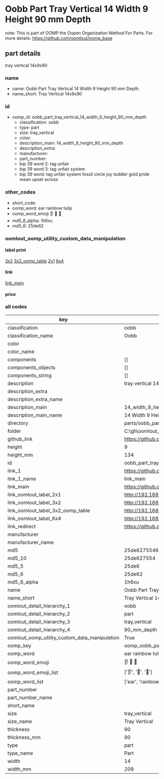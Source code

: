 # Oobb Part Tray Vertical 14 Width 9 Height 90 mm Depth  

note: This is part of OOMP the Oopen Organization Method For Parts. For more details: https://github.com/oomlout/oomp_base

##  part details
  



tray vertical 14x9x90



### name
* name: Oobb Part Tray Vertical 14 Width 9 Height 90 mm Depth
* name_short: Tray Vertical 14x9x90 
### id
* oomp_id: oobb_part_tray_vertical_14_width_9_height_90_mm_depth
  * classification: oobb
  * type: part
  * size: tray_vertical
  * color: 
  * description_main: 14_width_9_height_90_mm_depth
  * description_extra: 
  * manufacturer: 
  * part_number: 
  * bip 39 word 2: tag unfair
  * bip 39 word 3: tag unfair system
  * bip 39 word: tag unfair system fossil circle joy toddler gold pride mean upset across

### other_codes
* short_code: 
* oomp_word: ear rainbow tulip
* oomp_word_emoji :ear: :rainbow: :tulip:
* md5_6_alpha: 1h6xu
* md5_6: 25de62






### oomlout_oomp_utility_custom_data_manipulation
#### label print
[3x2](http://192.168.1.245:1112/?label=oomp%201h6xu)
[3x2_oomp_table](http://192.168.1.108:1112/?label=oomp%201h6xu)
[2x1](http://192.168.1.242:1112/?label=oomp%201h6xu)
[6x4](http://192.168.1.55:1112/?label=oomp%201h6xu)    

#### link

[link_main](https://github.com/oomlout/oomlout_oobb_version_4_generated_parts/tree/main/navigation_oomp/oobb/part/tray_vertical/14_width_9_height_90_mm_depth/part)                              

#### price







### all codes 
| key | value |  
| --- | --- |  
| classification | oobb |  
| classification_name | Oobb |  
| color |  |  
| color_name |  |  
| components | [] |  
| components_objects | [] |  
| components_string | [] |  
| description | tray vertical 14x9x90 |  
| description_extra |  |  
| description_extra_name |  |  
| description_main | 14_width_9_height_90_mm_depth |  
| description_main_name | 14 Width 9 Height 90 mm Depth |  
| directory | parts/oobb_part_tray_vertical_14_width_9_height_90_mm_depth |  
| folder | C:\gh\oomlout_oobb_version_4_generated_parts\parts\oobb_part_tray_vertical_14_width_9_height_90_mm_depth |  
| github_link | https://github.com/oomlout/oomlout_oomp_part_src/tree/main/parts/oobb_part_tray_vertical_14_width_9_height_90_mm_depth |  
| height | 9 |  
| height_mm | 134 |  
| id | oobb_part_tray_vertical_14_width_9_height_90_mm_depth |  
| link_1 | https://github.com/oomlout/oomlout_oobb_version_4_generated_parts/tree/main/navigation_oomp/oobb/part/tray_vertical/14_width_9_height_90_mm_depth/part |  
| link_1_name | link_main |  
| link_main | https://github.com/oomlout/oomlout_oobb_version_4_generated_parts/tree/main/navigation_oomp/oobb/part/tray_vertical/14_width_9_height_90_mm_depth/part |  
| link_oomlout_label_2x1 | http://192.168.1.242:1112/?label=oomp%201h6xu |  
| link_oomlout_label_3x2 | http://192.168.1.245:1112/?label=oomp%201h6xu |  
| link_oomlout_label_3x2_oomp_table | http://192.168.1.108:1112/?label=oomp%201h6xu |  
| link_oomlout_label_6x4 | http://192.168.1.55:1112/?label=oomp%201h6xu |  
| link_redirect | https://github.com/oomlout/oomlout_oobb_version_4_generated_parts/tree/main/parts/oobb_tray_vertical_14_09_90 |  
| manufacturer |  |  
| manufacturer_name |  |  
| md5 | 25de627554645c6de21495bfb9bb46e9 |  
| md5_10 | 25de627554 |  
| md5_5 | 25de6 |  
| md5_6 | 25de62 |  
| md5_6_alpha | 1h6xu |  
| name | Oobb Part Tray Vertical 14 Width 9 Height 90 mm Depth |  
| name_short | Tray Vertical 14x9x90  |  
| oomlout_detail_hierarchy_1 | oobb |  
| oomlout_detail_hierarchy_2 | part |  
| oomlout_detail_hierarchy_3 | tray_vertical |  
| oomlout_detail_hierarchy_4 | 90_mm_depth |  
| oomlout_oomp_utility_custom_data_manipulation | True |  
| oomp_key | oomp_oobb_part_tray_vertical_14_width_9_height_90_mm_depth |  
| oomp_word | ear rainbow tulip |  
| oomp_word_emoji | :ear: :rainbow: :tulip: |  
| oomp_word_emoji_list | [':ear:', ':rainbow:', ':tulip:'] |  
| oomp_word_list | ['ear', 'rainbow', 'tulip'] |  
| part_number |  |  
| part_number_name |  |  
| short_name |  |  
| size | tray_vertical |  
| size_name | Tray Vertical |  
| thickness | 90 |  
| thickness_mm | 90 |  
| type | part |  
| type_name | Part |  
| width | 14 |  
| width_mm | 209 |  
